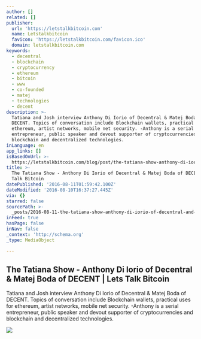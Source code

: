 ```yaml
---
author: []
related: []
publisher:
  url: 'https://letstalkbitcoin.com'
  name: Letstalkbitcoin
  favicon: 'https://letstalkbitcoin.com/favicon.ico'
  domain: letstalkbitcoin.com
keywords:
  - decentral
  - blockchain
  - cryptocurrency
  - ethereum
  - bitcoin
  - www
  - co-founded
  - matej
  - technologies
  - decent
description: >-
  Tatiana and Josh interview Anthony Di Iorio of Decentral & Matej Boda of
  DECENT. Topics of conversation include Blockchain wallets, practical uses for
  ethereum, artist networks, mobile net security. -Anthony is a serial
  entrepreneur, public speaker and devout supporter of cryptocurrencies and
  blockchain and decentralized technologies.
inLanguage: en
app_links: []
isBasedOnUrl: >-
  https://letstalkbitcoin.com/blog/post/the-tatiana-show-anthony-di-iorio-of-decentral-matej-boda-of-decent
title: >-
  The Tatiana Show - Anthony Di Iorio of Decentral & Matej Boda of DECENT | Lets
  Talk Bitcoin
datePublished: '2016-08-11T01:59:42.100Z'
dateModified: '2016-08-10T16:37:27.445Z'
via: {}
starred: false
sourcePath: >-
  _posts/2016-08-11-the-tatiana-show-anthony-di-iorio-of-decentral-and-matej-bod.md
inFeed: true
hasPage: false
inNav: false
_context: 'http://schema.org'
_type: MediaObject

---
```

<article style=""><h1>The Tatiana Show - Anthony Di Iorio of Decentral &amp; Matej Boda of DECENT | Lets Talk Bitcoin</h1><p>Tatiana and Josh interview Anthony Di Iorio of Decentral &amp; Matej Boda of DECENT. Topics of conversation include Blockchain wallets, practical uses for ethereum, artist networks, mobile net security. -Anthony is a serial entrepreneur, public speaker and devout supporter of cryptocurrencies and blockchain and decentralized technologies.</p><img src="https://letstalkbitcoin.com/files/blogs/1885-1c538e6c4f8e2c9f4c6d2f401847014ca98aff2a4d339a954d3a687835e9a9e5.jpg" /></article>